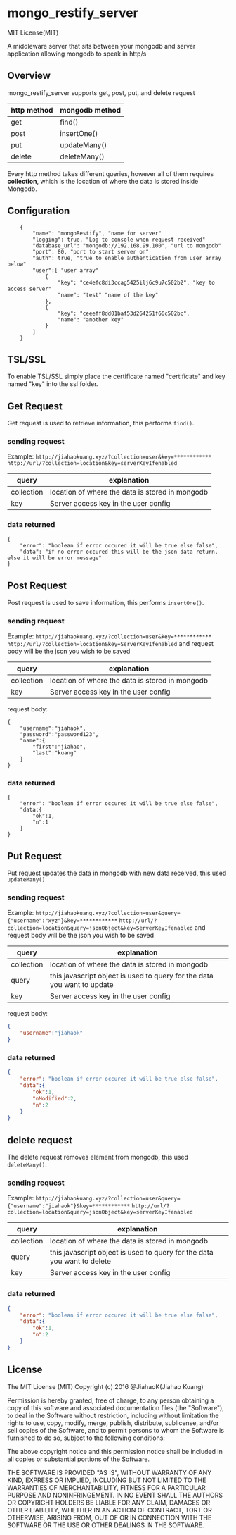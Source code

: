 # mongo_restify_server

MIT License(MIT)

A middleware server that sits between your mongodb and server application allowing mongodb to speak in http/s

## Overview

mongo_restify_server supports get, post, put, and delete request

|http method|mongodb method|
|---|---|
|get|find()|
|post|insertOne()|
|put|updateMany()|
|delete|deleteMany()|

Every http method takes different queries, however all of them requires **collection**, which is the location of where the data is stored inside  Mongodb.

## Configuration
        
``` 
    {
        "name": "mongoRestify", "name for server"
        "logging": true, "Log to console when request received"
        "database_url": "mongodb://192.168.99.100", "url to mongodb"
        "port": 80, "port to start server on"
        "auth": true, "true to enable authentication from user array below"
        "user":[ "user array"
            {
                "key": "ce4efc8di3ccag5425ilj6c9u7c502b2", "key to access server"
                "name": "test" "name of the key"
            },
            {
                "key": "ceeeff8dd01baf53d264251f66c502bc",
                "name": "another key"
            }
        ]
    }
```

## TSL/SSL

To enable TSL/SSL simply place the certificate named "certificate" and key named "key" into the ssl folder.

## Get Request

Get request is used to retrieve information, this performs `find()`.

### sending request

Example:
`http://jiahaokuang.xyz/?collection=user&key=************`
`http://url/?collection=location&key=serverKeyIfenabled`

|query|explanation|
|---|---|
|collection|location of where the data is stored in mongodb|
|key|Server access key in the user config|

### data returned
``` 
{
    "error": "boolean if error occured it will be true else false",
    "data": "if no error occured this will be the json data return, else it will be error message"
}
```

## Post Request

Post request is used to save information, this performs `insertOne()`.

### sending request

Example:
`http://jiahaokuang.xyz/?collection=user&key=************`
`http://url/?collection=location&key=ServerKeyIfenabled`
and request body will be the json you wish to be saved

|query|explanation|
|---|---|
|collection|location of where the data is stored in mongodb|
|key|Server access key in the user config|

request body:
``` 
{
    "username":"jiahaok",
    "password":"password123",
    "name":{
        "first":"jiahao",
        "last":"kuang"
    }
}
```

### data returned

``` 
{
    "error": "boolean if error occured it will be true else false",
    "data:{ 
        "ok":1,
        "n":1
    }
}
```

## Put Request

Put request updates the data in mongodb with new data received, this used `updateMany()`

### sending request

Example:
`http://jiahaokuang.xyz/?collection=user&query={"username":"xyz"}&key=************`
`http://url/?collection=location&query=jsonObject&key=ServerKeyIfenabled`
and request body will be the json you wish to be saved

|query|explanation|
|---|---|
|collection|location of where the data is stored in mongodb|
|query|this javascript object is used to query for the data you want to update|
|key|Server access key in the user config|

request body:
``` json
{
    "username":"jiahaok"
}
```

### data returned

``` json
{
    "error": "boolean if error occured it will be true else false",
    "data":{
        "ok":1,
        "nModified":2,
        "n":2
    }
}
```

## delete request 

The delete request removes element from mongodb, this used `deleteMany()`.

### sending request

Example:
`http://jiahaokuang.xyz/?collection=user&query={"username":"jiahaok"}&key=************`
`http://url/?collection=location&query=jsonObject&key=serverKeyIfenabled`

|query|explanation|
|---|---|
|collection|location of where the data is stored in mongodb|
|query|this javascript object is used to query for the data you want to delete|
|key|Server access key in the user config|

### data returned

``` json
{
    "error": "boolean if error occured it will be true else false",
    "data":{
        "ok":1,
        "n":2
    }
}
```

## License
The MIT License (MIT)
Copyright (c) 2016 @JiahaoK(Jiahao Kuang)

Permission is hereby granted, free of charge, to any person obtaining a copy of this software and associated documentation files (the "Software"), to deal in the Software without restriction, including without limitation the rights to use, copy, modify, merge, publish, distribute, sublicense, and/or sell copies of the Software, and to permit persons to whom the Software is furnished to do so, subject to the following conditions:

The above copyright notice and this permission notice shall be included in all copies or substantial portions of the Software.

THE SOFTWARE IS PROVIDED "AS IS", WITHOUT WARRANTY OF ANY KIND, EXPRESS OR IMPLIED, INCLUDING BUT NOT LIMITED TO THE WARRANTIES OF MERCHANTABILITY, FITNESS FOR A PARTICULAR PURPOSE AND NONINFRINGEMENT. IN NO EVENT SHALL THE AUTHORS OR COPYRIGHT HOLDERS BE LIABLE FOR ANY CLAIM, DAMAGES OR OTHER LIABILITY, WHETHER IN AN ACTION OF CONTRACT, TORT OR OTHERWISE, ARISING FROM, OUT OF OR IN CONNECTION WITH THE SOFTWARE OR THE USE OR OTHER DEALINGS IN THE SOFTWARE.
